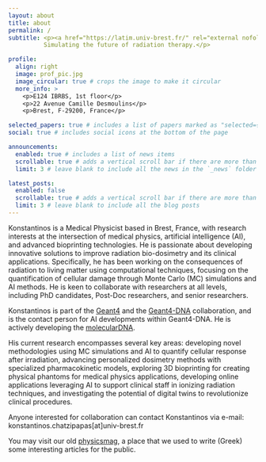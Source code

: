 ```yaml
---
layout: about
title: about
permalink: /
subtitle: <p><a href="https://latim.univ-brest.fr/" rel="external nofollow noopener" target="_blank">LaTIM</a>, INSERM, University of Brest, France. 
          Simulating the future of radiation therapy.</p>

profile:
  align: right
  image: prof_pic.jpg
  image_circular: true # crops the image to make it circular
  more_info: >
    <p>E124 IBRBS, 1st floor</p> 
    <p>22 Avenue Camille Desmoulins</p> 
    <p>Brest, F-29200, France</p>

selected_papers: true # includes a list of papers marked as "selected={true}"
social: true # includes social icons at the bottom of the page

announcements:
  enabled: true # includes a list of news items
  scrollable: true # adds a vertical scroll bar if there are more than 3 news items
  limit: 3 # leave blank to include all the news in the `_news` folder

latest_posts:
  enabled: false
  scrollable: true # adds a vertical scroll bar if there are more than 3 new posts items
  limit: 3 # leave blank to include all the blog posts
---
```


Konstantinos is a Medical Physicist based in Brest, France, with research interests at the intersection of medical physics, artificial intelligence (AI), and advanced bioprinting technologies. He is passionate about developing innovative solutions to improve radiation bio-dosimetry and its clinical applications. Specifically, he has been working on the consequences of radiation to living matter using computational techniques, focusing on the quantification of cellular damage through Monte Carlo (MC) simulations and AI methods. He is keen to collaborate with researchers at all levels, including PhD candidates, Post-Doc researchers, and senior researchers.

Konstantinos is part of the [Geant4](https://geant4.web.cern.ch/) and the [Geant4-DNA](http://geant4-dna.org/) collaboration, and is the contact person for AI developments within Geant4-DNA. He is actively developing the [molecularDNA](http://moleculardna.org/).

His current research encompasses several key areas: developing novel methodologies using MC simulations and AI to quantify cellular response after irradiation, advancing personalized dosimetry methods with specialized pharmacokinetic models, exploring 3D bioprinting for creating physical phantoms for medical physics applications, developing online applications leveraging AI to support clinical staff in ionizing radiation techniques, and investigating the potential of digital twins to revolutionize clinical procedures.

Anyone interested for collaboration can contact Konstantinos via e-mail: konstantinos.chatzipapas[at]univ-brest.fr

You may visit our old [physicsmag](https://physicsfeed.blogspot.com), a place that we used to write (Greek) some interesting articles for the public.
